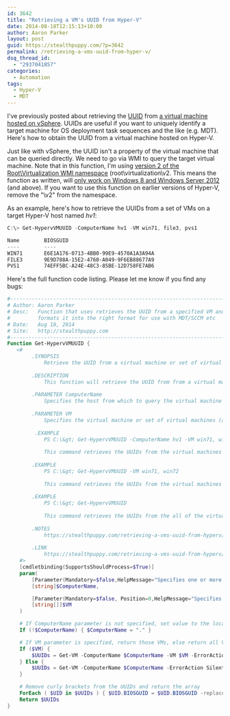 ```yaml
---
id: 3642
title: "Retrieving a VM's UUID from Hyper-V"
date: 2014-08-18T12:15:13+10:00
author: Aaron Parker
layout: post
guid: https://stealthpuppy.com/?p=3642
permalink: /retrieving-a-vms-uuid-from-hyper-v/
dsq_thread_id:
  - "2937041857"
categories:
  - Automation
tags:
  - Hyper-V
  - MDT
---
```

I've previously posted about retrieving the [UUID](http://en.wikipedia.org/wiki/Universally_unique_identifier) from [a virtual machine hosted on vSphere]({{site.baseurl}}/retrieving-a-vms-uuid-from-vsphere/). UUIDs are useful if you want to uniquely identify a target machine for OS deployment task sequences and the like (e.g. MDT). Here's how to obtain the UUID from a virtual machine hosted on Hyper-V.

Just like with vSphere, the UUID isn't a property of the virtual machine that can be queried directly. We need to go via WMI to query the target virtual machine. Note that in this function, I'm using [version 2 of the Root\Virtualization WMI namespace](http://blogs.msdn.com/b/virtual_pc_guy/archive/2012/05/30/the-v2-wmi-namespace-in-hyper-v-on-windows-8.aspx) (root\virtualization\v2. This means the function as written, will [only work on Windows 8 and Windows Server 2012](http://msdn.microsoft.com/en-us/library/hh850319(v=vs.85)) (and above). If you want to use this function on earlier versions of Hyper-V, remove the "\v2" from the namespace.

As an example, here's how to retrieve the UUIDs from a set of VMs on a target Hyper-V host named _hv1_:

```powershell
C:\> Get-HypervVMUUID -ComputerName hv1 -VM win71, file3, pvs1

Name		BIOSGUID
----		----
WIN71		E6E1A176-0713-4BB0-99E9-4570A1A3A94A 
FILE3		9E9D788A-15E2-4760-A049-9F6EB88677A9 
PVS1		74EFF5BC-A24E-48C3-85BE-12D758FE7AB6
```

Here's the full function code listing. Please let me know if you find any bugs:

```powershell
#---------------------------------------------------------------------------
# Author: Aaron Parker
# Desc:   Function that uses retrieves the UUID from a specified VM and
#         formats it into the right format for use with MDT/SCCM etc
# Date:   Aug 18, 2014
# Site:   http://stealthpuppy.com
#---------------------------------------------------------------------------
Function Get-HypervVMUUID {
   <#
        .SYNOPSIS
            Retrieve the UUID from a virtual machine or set of virtual machines.
 
        .DESCRIPTION
            This function will retrieve the UUID from from a virtual machine or set of virtual machines from a Hyper-V host.
 
        .PARAMETER ComputerName
            Specifies the host from which to query the virtual machine or set of virtual machines.
 
        .PARAMETER VM
            Specifies the virtual machine or set of virtual machines (a comma delimited list) from which to obtain the UUID/s.
 
         .EXAMPLE
            PS C:\&gt; Get-HypervVMUUID -ComputerName hv1 -VM win71, win72
 
            This command retrieves the UUIDs from the virtual machines win71 and win72 from the host hv1.
 
        .EXAMPLE
            PS C:\&gt; Get-HypervVMUUID -VM win71, win72
 
            This command retrieves the UUIDs from the virtual machines win71 and win72 from the local host.
 
        .EXAMPLE
            PS C:\&gt; Get-HypervVMUUID
 
            This command retrieves the UUIDs from the all of the virtual machines on the local host.
 
        .NOTES
            https://stealthpuppy.com/retrieving-a-vms-uuid-from-hyperv/ for support information.
 
        .LINK
            https://stealthpuppy.com/retrieving-a-vms-uuid-from-hyperv/
    #>
    [cmdletbinding(SupportsShouldProcess=$True)]
    param(
        [Parameter(Mandatory=$false,HelpMessage="Specifies one or more Hyper-V hosts from which virtual machine UUIDs are to be retrieved. NetBIOS names, IP addresses, and fully-qualified domain names are allowable. The default is the local computer — use ""localhost"" or a dot (""."") to specify the local computer explicitly.")]
        [string]$ComputerName,

        [Parameter(Mandatory=$false, Position=0,HelpMessage="Specifies the virtual machine from which to retrieve the UUID.")]
        [string[]]$VM
    )

    # If ComputerName parameter is not specified, set value to the local host
    If (!$ComputerName) { $ComputerName = "." }

    # If VM parameter is specified, return those VMs, else return all VMs
    If ($VM) {
        $UUIDs = Get-VM -ComputerName $ComputerName -VM $VM -ErrorAction SilentlyContinue | Select-Object Name,@{Name="BIOSGUID";Expression={(Get-WmiObject -ComputerName $_.ComputerName -Namespace "root\virtualization\v2" -Class Msvm_VirtualSystemSettingData -Property BIOSGUID -Filter ("InstanceID = 'Microsoft:{0}'" -f $_.VMId.Guid)).BIOSGUID}}
    } Else {
        $UUIDs = Get-VM -ComputerName $ComputerName -ErrorAction SilentlyContinue | Select-Object Name,@{Name="BIOSGUID";Expression={(Get-WmiObject -ComputerName $_.ComputerName -Namespace "root\virtualization\v2" -Class Msvm_VirtualSystemSettingData -Property BIOSGUID -Filter ("InstanceID = 'Microsoft:{0}'" -f $_.VMId.Guid)).BIOSGUID}}
    }

    # Remove curly brackets from the UUIDs and return the array
    ForEach ( $UID in $UUIDs ) { $UID.BIOSGUID = $UID.BIOSGUID -replace "}"; $UID.BIOSGUID = $UID.BIOSGUID -replace "{" }
    Return $UUIDs
}
```
